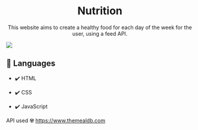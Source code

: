 <h1 align="center">
Nutrition
</h1>

<p align="center">
This website aims to create a healthy food for each day of the week for the user, using a feed API.
</p>

<div>
<img src="View.gif" heigth="425">
</div>

## 📌 Languages

- ✔️ HTML

- ✔️ CSS

- ✔️ JavaScript

API used ☢️ https://www.themealdb.com